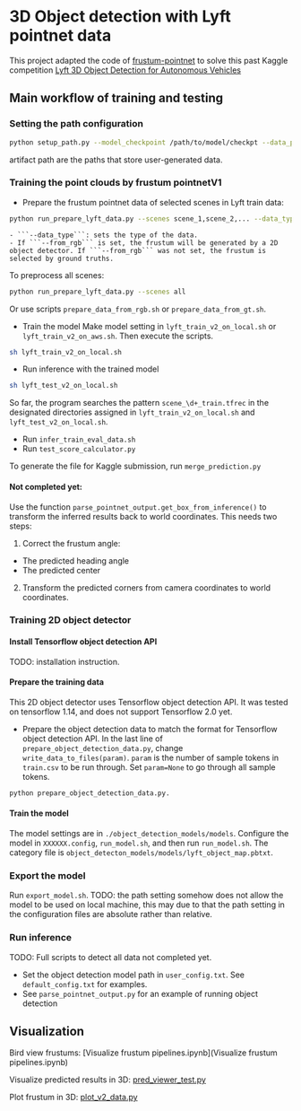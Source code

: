 # 3D Object detection with Lyft pointnet data

This project adapted the code of [frustum-pointnet](http://stanford.edu/~rqi/frustum-pointnets/) to solve this past Kaggle competition [Lyft 3D Object Detection for Autonomous Vehicles](https://www.kaggle.com/c/3d-object-detection-for-autonomous-vehicles)


## Main workflow of training and testing

### Setting the path configuration

```bash
python setup_path.py --model_checkpoint /path/to/model/checkpt --data_path /path/to/data --artifact_path /path/to/artifact --object_detection_model_path /object/detection/model/path
```
artifact path are the paths that store user-generated data.


### Training the point clouds by frustum pointnetV1

- Prepare the frustum pointnet data of selected scenes in Lyft train data:
```bash
python run_prepare_lyft_data.py --scenes scene_1,scene_2,... --data_type {train, test} [--from_rgb]
```

    - ```--data_type```: sets the type of the data. 
    - If ```--from_rgb``` is set, the frustum will be generated by a 2D object detector. If ```--from_rgb``` was not set, the frustum is selected by ground truths.

To preprocess all scenes:
```bash
python run_prepare_lyft_data.py --scenes all
```
Or use scripts ```prepare_data_from_rgb.sh``` or ```prepare_data_from_gt.sh```.


- Train the model
Make model setting in ```lyft_train_v2_on_local.sh``` or ```lyft_train_v2_on_aws.sh```. Then execute the scripts.
```bash
sh lyft_train_v2_on_local.sh
```

- Run inference with the trained model
```bash
sh lyft_test_v2_on_local.sh
```
So far, the program searches the pattern ```scene_\d+_train.tfrec``` in the designated directories assigned 
in ```lyft_train_v2_on_local.sh``` and ```lyft_test_v2_on_local.sh```.

- Run ```infer_train_eval_data.sh```
- Run ```test_score_calculator.py```

To generate the file for Kaggle submission, run ```merge_prediction.py```

#### Not completed yet:
Use the function ```parse_pointnet_output.get_box_from_inference()``` to transform the inferred results back to world coordinates. 
This needs two steps:
1. Correct the frustum angle:
- The predicted heading angle
- The predicted center

2. Transform the predicted corners from camera coordinates to world coordinates.

### Training 2D object detector

#### Install Tensorflow object detection API
TODO: installation instruction.


#### Prepare the training data
This 2D object detector uses Tensorflow object detection API. It was tested on tensorflow 1.14, 
and does not support Tensorflow 2.0 yet.
- Prepare the object detection data to match the format for Tensorflow object detection API.
In the last line of ```prepare_object_detection_data.py```, change ```write_data_to_files(param)```.
```param``` is the number of sample tokens in ```train.csv``` to be run through.
Set ```param=None``` to go through all sample tokens.
```bash
python prepare_object_detection_data.py.
```

#### Train the model

The model settings are in ```./object_detection_models/models```. 
Configure the model in ````XXXXXX.config````, ```run_model.sh```, and then run ```run_model.sh```.
The category file is ```object_detecton_models/models/lyft_object_map.pbtxt```.

### Export the model
Run ```export_model.sh```.
TODO: the path setting somehow does not allow the model to be used on local machine, 
this may due to that the path setting in the configuration files are absolute rather than relative.  

### Run inference

TODO: Full scripts to detect all data not completed yet. 
- Set the object detection model path in ```user_config.txt```. See ```default_config.txt``` for examples.
- See ```parse_pointnet_output.py``` for an example of running object detection


## Visualization

Bird view frustums: [Visualize frustum pipelines.ipynb](Visualize frustum pipelines.ipynb)

Visualize predicted results in 3D: [pred_viewer_test.py](pred_viewer_test.py)

Plot frustum in 3D: [plot_v2_data.py](plot_v2_data.py)

